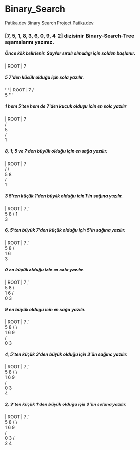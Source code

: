 # Binary_Search
Patika.dev Binary Search Project [Patika.dev](https://www.patika.dev/tr) 
### [7, 5, 1, 8, 3, 6, 0, 9, 4, 2] dizisinin Binary-Search-Tree aşamalarını yazınız.
##### Önce kök belirlenir. Sayılar sıralı olmadıgı için soldan başlanır.
|  ROOT  |     7
##### 5 7'den küçük olduğu için sola yazılır.
'''
|  ROOT  |     7
              /   
             5
'''             
##### 1 hem 5'ten hem de 7'den kucuk oldugu icin en sola yazılır
|  ROOT  |     7  
              /   
             5  
            /  
           1  
##### 8, 1; 5 ve 7'den büyük olduğu için en sağa yazılır.
|  ROOT  |     7  
              / \  
             5   8   
            /  
           1  
##### 3 5'ten küçük 1'den büyük olduğu icin 1'in sağına yazılır.
|  ROOT  |     7
              / \
             5   8 
            /
           1 
            \
             3
##### 6, 5'ten büyük 7'den küçük olduğu için 5'in sağına yazılır.
|  ROOT  |     7
              / \
             5   8 
            / \
           1   6
            \
             3
##### 0 en küçük olduğu icin en sola yazılır.
|  ROOT  |     7
              / \
             5   8 
            / \
           1   6
          / \
         0   3
##### 9 en büyük oldugu icin en sağa yazılır.
|  ROOT  |     7
              / \
             5   8 
            / \   \
           1   6   9  
          / \
         0   3
##### 4, 5'ten küçük 3'den büyük olduğu için 3'ün sağına yazılır.
|  ROOT  |     7
              / \
             5   8 
            / \   \
           1   6   9  
          / \
         0   3
              \
               4
##### 2, 3'ten küçük 1'den büyük olduğu için 3'ün soluna yazılır.
|  ROOT  |     7
              / \
             5   8 
            / \   \
           1   6   9  
          / \
         0   3
            / \
           2   4
